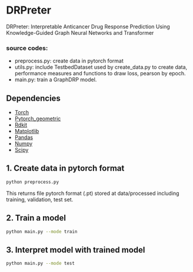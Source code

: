 # DRPreter
DRPreter: Interpretable Anticancer Drug Response Prediction Using Knowledge-Guided Graph Neural Networks and Transformer


###  source codes:
+ preprocess.py: create data in pytorch format
+ utils.py: include TestbedDataset used by create_data.py to create data, performance measures and functions to draw loss, pearson by epoch.
+ main.py: train a GraphDRP model.


## Dependencies
+ [Torch](https://pytorch.org/)
+ [Pytorch_geometric](https://github.com/rusty1s/pytorch_geometric)
+ [Rdkit](https://www.rdkit.org/)
+ [Matplotlib](https://matplotlib.org/)
+ [Pandas](https://pandas.pydata.org/)
+ [Numpy](https://numpy.org/)
+ [Scipy](https://docs.scipy.org/doc/)


## 1. Create data in pytorch format
```sh
python preprocess.py
```


This returns file pytorch format (.pt) stored at data/processed including training, validation, test set.

## 2. Train a model
```sh
python main.py --mode train
```


## 3. Interpret model with trained model
```sh
python main.py --mode test
```
